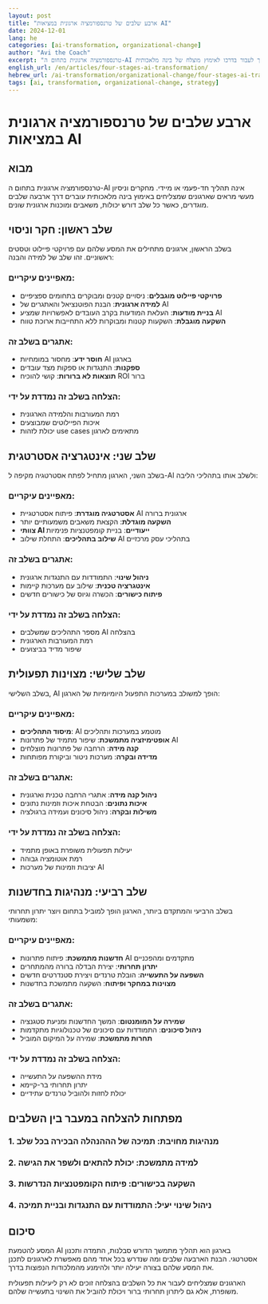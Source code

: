 ```yaml
---
layout: post
title: "ארבע שלבים של טרנספורמציה ארגונית במציאות AI"
date: 2024-12-01
lang: he
categories: [ai-transformation, organizational-change]
author: "Avi the Coach"
excerpt: "טרנספורמציה ארגונית בתחום ה-AI עוברת דרך ארבעה שלבים מוגדרים שכל ארגון צריך לעבור בדרכו לאימוץ מוצלח של בינה מלאכותית."
english_url: /en/articles/four-stages-ai-transformation/
hebrew_url: /ai-transformation/organizational-change/four-stages-ai-transformation-he/
tags: [ai, transformation, organizational-change, strategy]
---
```


# ארבע שלבים של טרנספורמציה ארגונית במציאות AI

## מבוא

טרנספורמציה ארגונית בתחום ה-AI אינה תהליך חד-פעמי או מיידי. מחקרים וניסיון מעשי מראים שארגונים שמצליחים באימוץ בינה מלאכותית עוברים דרך ארבעה שלבים מוגדרים, כאשר כל שלב דורש יכולות, משאבים ומוכנות ארגונית שונים.

## שלב ראשון: חקר וניסוי

בשלב הראשון, ארגונים מתחילים את המסע שלהם עם פרויקטי פיילוט וטסטים ראשוניים. זהו שלב של למידה והבנה:

### מאפיינים עיקריים:
- **פרויקטי פיילוט מוגבלים**: ניסויים קטנים ומבוקרים בתחומים ספציפיים
- **למידה ארגונית**: הבנת הפוטנציאל והאתגרים של AI
- **בניית מודעות**: העלאת המודעות בקרב העובדים לאפשרויות שמציע AI
- **השקעה מוגבלת**: השקעות קטנות ומבוקרות ללא התחייבות ארוכת טווח

### אתגרים בשלב זה:
- **חוסר ידע**: מחסור במומחיות AI בארגון
- **ספקנות**: התנגדות או ספקות מצד עובדים
- **תוצאות לא ברורות**: קושי להוכיח ROI ברור

### הצלחה בשלב זה נמדדת על ידי:
- רמת המעורבות והלמידה הארגונית
- איכות הפיילוטים שמבוצעים
- יכולת לזהות use cases מתאימים לארגון

## שלב שני: אינטגרציה אסטרטגית

בשלב השני, הארגון מתחיל לפתח אסטרטגיה מקיפה ל-AI ולשלב אותו בתהליכי הליבה:

### מאפיינים עיקריים:
- **אסטרטגיה מוגדרת**: פיתוח אסטרטגיית AI ארגונית ברורה
- **השקעה מוגדלת**: הקצאת משאבים משמעותיים יותר
- **צוותי AI ייעודיים**: בניית קומפטנציות פנימיות
- **שילוב בתהליכים**: התחלת שילוב AI בתהליכי עסק מרכזיים

### אתגרים בשלב זה:
- **ניהול שינוי**: התמודדות עם התנגדות ארגונית
- **אינטגרציה טכנית**: שילוב עם מערכות קיימות
- **פיתוח כישורים**: הכשרה וגיוס של כישורים חדשים

### הצלחה בשלב זה נמדדת על ידי:
- מספר התהליכים שמשלבים AI בהצלחה
- רמת המעורבות הארגונית
- שיפור מדיד בביצועים

## שלב שלישי: מצוינות תפעולית

בשלב השלישי, AI הופך למשולב במערכות התפעול היומיומיות של הארגון:

### מאפיינים עיקריים:
- **מיסוד התהליכים**: AI מוטמע במערכות ותהליכים
- **אופטימיזציה מתמשכת**: שיפור מתמיד של פתרונות AI
- **קנה מידה**: הרחבה של פתרונות מוצלחים
- **מדידה ובקרה**: מערכות ניטור וביקורת מפותחות

### אתגרים בשלב זה:
- **ניהול קנה מידה**: אתגרי הרחבה טכנית וארגונית
- **איכות נתונים**: הבטחת איכות וזמינות נתונים
- **משילות ובקרה**: ניהול סיכונים ועמידה ברגולציה

### הצלחה בשלב זה נמדדת על ידי:
- יעילות תפעולית משופרת באופן מתמיד
- רמת אוטומציה גבוהה
- יציבות וזמינות של מערכות AI

## שלב רביעי: מנהיגות בחדשנות

בשלב הרביעי והמתקדם ביותר, הארגון הופך למוביל בתחום ויוצר יתרון תחרותי משמעותי:

### מאפיינים עיקריים:
- **חדשנות מתמשכת**: פיתוח פתרונות AI מתקדמים ומהפכניים
- **יתרון תחרותי**: יצירת הבדלה ברורה מהמתחרים
- **השפעה על התעשייה**: הובלת טרנדים ויצירת סטנדרטים חדשים
- **מצוינות במחקר ופיתוח**: השקעה מתמשכת בחדשנות

### אתגרים בשלב זה:
- **שמירה על המומנטום**: המשך החדשנות ומניעת סטגנציה
- **ניהול סיכונים**: התמודדות עם סיכונים של טכנולוגיות מתקדמות
- **תחרות מתמשכת**: שמירה על המיקום המוביל

### הצלחה בשלב זה נמדדת על ידי:
- מידת ההשפעה על התעשייה
- יתרון תחרותי בר-קיימא
- יכולת לחזות ולהוביל טרנדים עתידיים

## מפתחות להצלחה במעבר בין השלבים

### 1. **מנהיגות מחויבת**: תמיכה של הההנהלה הבכירה בכל שלב
### 2. **למידה מתמשכת**: יכולת להתאים ולשפר את הגישה
### 3. **השקעה בכישורים**: פיתוח הקומפטנציות הנדרשות
### 4. **ניהול שינוי יעיל**: התמודדות עם התנגדות ובניית תמיכה

## סיכום

המסע להטמעת AI בארגון הוא תהליך מתמשך הדורש סבלנות, התמדה ותכנון אסטרטגי. הבנת הארבעה שלבים ומה שנדרש בכל אחד מהם מאפשרת לארגונים לתכנן את המסע שלהם בצורה יעילה יותר ולהימנע מהמלכודות הנפוצות בדרך.

הארגונים שמצליחים לעבור את כל השלבים בהצלחה זוכים לא רק ליעילות תפעולית משופרת, אלא גם ליתרון תחרותי ברור ויכולת להוביל את השינוי בתעשייה שלהם.